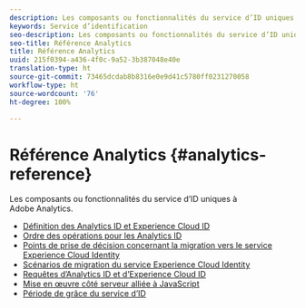 ```yaml
---
description: Les composants ou fonctionnalités du service d’ID uniques à Adobe Analytics.
keywords: Service d’identification
seo-description: Les composants ou fonctionnalités du service d’ID uniques à Adobe Analytics.
seo-title: Référence Analytics
title: Référence Analytics
uuid: 215f0394-a436-4f0c-9a52-3b387048e40e
translation-type: ht
source-git-commit: 73465dcdab8b8316e0e9d41c5780ff0231270058
workflow-type: ht
source-wordcount: '76'
ht-degree: 100%

---
```



# Référence Analytics {#analytics-reference}

Les composants ou fonctionnalités du service d’ID uniques à Adobe Analytics.

+ [Définition des Analytics ID et Experience Cloud ID](analytics-ids.md)
+ [Ordre des opérations pour les Analytics ID](analytics-order-of-operations.md)
+ [Points de prise de décision concernant la migration vers le service Experience Cloud Identity](migration-decisions.md)
+ [Scénarios de migration du service Experience Cloud Identity](migration-scenarios.md)
+ [Requêtes d’Analytics ID et d’Experience Cloud ID](legacy-analytics.md)
+ [Mise en œuvre côté serveur alliée à JavaScript](server-side.md)
+ [Période de grâce du service d’ID](grace-period.md)
<!--+ [Data Collection CNAMEs and Cross-Domain Tracking](cname.md)-->

